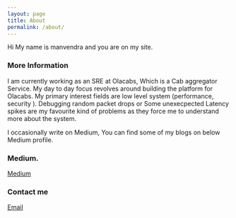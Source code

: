 ```yaml
---
layout: page
title: About
permalink: /about/
---
```


Hi My name is manvendra and you are on my site.

### More Information

I am currently working as an SRE at Olacabs, Which is a Cab aggregator Service. My day to day focus revolves around building the platform for Olacabs. My primary interest fields are low level system (performance, security ). Debugging random packet drops or Some unexecpected Latency spikes are my favourite kind of problems as they force me to understand more about the system. 

I occasionally write on Medium, You can find some of my blogs on below Medium profile.

### Medium.    

[Medium](https://medium.com/@manav503)
### Contact me

[Email](mailto:manvendra021997@gmail.com)
